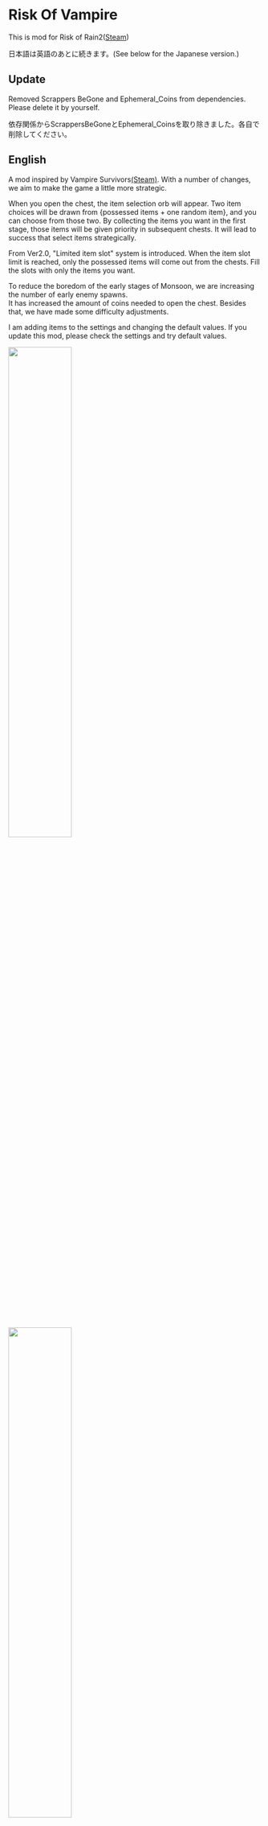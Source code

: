 # Risk Of Vampire

This is mod for Risk of Rain2([Steam](https://store.steampowered.com/app/632360/Risk_of_Rain_2/))

日本語は英語のあとに続きます。(See below for the Japanese version.)

## Update
Removed Scrappers BeGone and Ephemeral_Coins from dependencies. Please delete it by yourself.

依存関係からScrappersBeGoneとEphemeral_Coinsを取り除きました。各自で削除してください。

## English
A mod inspired by Vampire Survivors[(Steam)](https://store.steampowered.com/app/1794680/Vampire_Survivors/). With a number of changes, we aim to make the game a little more strategic.

When you open the chest, the item selection orb will appear. Two item choices will be drawn from {possessed items + one random item}, and you can choose from those two.
By collecting the items you want in the first stage, those items will be given priority in subsequent chests. It will lead to success that select items strategically.

From Ver2.0, "Limited item slot" system is introduced. When the item slot limit is reached, only the possessed items will come out from the chests. Fill the slots with only the items you want.

To reduce the boredom of the early stages of Monsoon, we are increasing the number of early enemy spawns.<br>
It has increased the amount of coins needed to open the chest. Besides that, we have made some difficulty adjustments.

I am adding items to the settings and changing the default values. If you update this mod, please check the settings and try default values.

<img src = "https://user-images.githubusercontent.com/5510944/157956620-aec42b86-b075-401a-a1d1-3f6002738004.png" width = '50%'>
<img src = "https://user-images.githubusercontent.com/5510944/157956105-ce9e2cd7-5c95-4690-9254-806d1c274c7f.png" width = '50%'>

If you have any problems or want to make adjustments, please contact [GitHub](https://github.com/motonari728/RoR2_Destiny_Mod) or Risk of Rain2 modding Discord(https://discord.gg/pW97gtA7hC). My discord tag is mochi#9204.

### Limited item slot system (Ver2.0.0 or higher)
The item slot limit has been introduced with reference to Vampire Survivors. By default, the slot limit for white item types is 5, and the slot limit for green item is 3. Game chat will display the count of owned items and slot limits.

After filling the limited slot, only the items you have will come out from the chest. Fill the slots with only the items you want.
<img src='https://user-images.githubusercontent.com/5510944/159090734-890a96ed-6c8d-4963-96e9-09aef089a969.png' width=50%>

### Probability of adding possessed items to the item picker
- White item: 100%
- Green item: 20%
- Red item: 1%
- Boss item: 1%
- Lunar item: 0%
- Corrupt(Void) item: See probability of original item

### Difficulty adjustment
It's easy because you can choose the item. So I added 3 more difficult difficulty harder than Monsoon.
- Difficulty 400%
- Difficulty 450%
- Difficulty 500%

### Configurable changes
- OSP Thureshold: One Shot Protection is set to 80% (adjustable), so you won't take more than 80% damage.
- Invulnerable Time: After OSP is activated, you are invincible for 0.5second (adjustable).
- Max Heal per Second: You can limit the amount of heal per second. If set to 1, it will behave the same as vanilla. Less than 1 is the act like you are having Corpse Bloom. The default is 1, which remains vanilla. If you exceed the maximum heal amount per second, you can carry over heal amount up to 200%.
- Money Scaling: Scaling the price to open a chest.
- Possessed Item Chance: The probability that your item will be added to the Item Picker lottery candidates. The higher it is, the easier it is for your items to appear as candidates.
- The spawn rate of Scrapper, MultiShop, 3D Printer, and Altar of Luck can now be adjusted. It is also possible to set it does not appear.
- The upper limit of the item slot. It can be set for each white item and green item.
- You can reload Config with F5 key.

### Other changes
- An item selection orb appears instead of an item from the box
- Item selection orb options is selected from the items you have. Game make choice at the moment you open the orb. The options are determined by the item of the person who opened it.
- Remove scrapper.
- The amount of HP increase for each Lv of the character is increased by 1.5 times. When the level goes up, HP will reach about (Original * 1.5).
- 1.5 times the number of monster spawns on difficulty LV 1-9
- The number of monster spawns is 1.25 times on difficulty levels Lv 10-15.
- Scaling the amount of money needed to open the box has increased significantly from 1.25 to 1.45

### Multiplay
It is available. In multiplayer, we are developing with the assumption that everyone will include this mod. Please install this mod in host and clients.
We have confirmed that people with this mod can multiplay without any problems. 

---------------------------------------
## 日本語
Vampire Survivors[(Steam)](https://store.steampowered.com/app/1794680/Vampire_Survivors/)にインスパイアされたModです。多数の変更により、もう少し戦略性の高いゲームに変えることを目標としています。

チェストを開けるとアイテム選択オーブが出てきます。アイテムの選択肢は{すでに持っているアイテム+ランダムアイテム１つ}から2つ抽選され、その２つから選ぶことが出来ます。最初のステージで欲しいアイテムを集めることで、以降のチェストからはそのアイテムが優先的に出てきます。戦略性を持ってアイテムの取捨選択をすることで攻略につながるでしょう。

Ver2.0からはアイテム枠上限制が導入され、アイテム枠上限に達した場合は所持アイテムのみしか出てこなくなります。欲しいアイテムのみで枠を埋めましょう。

Monsoonでの序盤の退屈さを軽減するために、序盤の敵のスポーン数を増やしています。
チェストを開けるのに必要なコインの量を、かなり増やしています。それ以外にも、いくつか難易度調整を行っています。

初期バージョンと比べて、設定に項目を追加したりデフォルト値を変更したりしています。アップデートした場合、設定とデフォルト値の確認をお願いします。

<img src="https://user-images.githubusercontent.com/5510944/157956620-aec42b86-b075-401a-a1d1-3f6002738004.png" width='50%'>
<img src="https://user-images.githubusercontent.com/5510944/157956105-ce9e2cd7-5c95-4690-9254-806d1c274c7f.png" width='50%'>

なにか問題がある場合や、調整が欲しい場合は[GitHub](https://github.com/motonari728/RoR2_Destiny_Mod)かRisk_of_Rain2(JP) Discord(https://discord.gg/jTbthYJ) までお願いします。開発者のDiscord Tagはmochi#9204です。

### アイテム上限の追加(Ver2.0.0以上)
Vampire Survivorsを参考にアイテムの枠上限が導入されました。デフォルトで白アイテム枠の上限が5, 緑アイテム枠の上限が3です。チャットに保持アイテムと枠の上限が表示されます。

枠を埋めたあとは、チェストから持っているアイテムしか出てきません。欲しいアイテムのみで枠を埋めましょう。
<img src='https://user-images.githubusercontent.com/5510944/159090734-890a96ed-6c8d-4963-96e9-09aef089a969.png' width=50%>


### アイテムピッカーへの所持アイテムの追加確率
- White item: 100%
- Green item: 20%
- Red item: 1%
- Boss item: 1%
- Lunar item: 0%
- Corrupt(Void) item: 元のアイテムの確率を参照

### 難易度調節
アイテムが選べるので簡単になります。そこでMonsoonよりさらに難しい難易度を３つ追加しました。
- 難易度 400%
- 難易度 450%
- 難易度 500%

### 設定可能な変更
- OSP Thureshold: One Shot Protectionを80%(調整可)にしてあるので、80%以上のダメージを食らうことがありません。
- Invulnerable Time: OSP発動後は、0.5秒(調整可)無敵です。
- Max Heal per Second: 秒間ヒール量に制限をかけられます。1に設定するとバニラと同じ動作になります。1未満はコープスブルームの動作となります。デフォルトは1でバニラのままです。秒間ヒール量の上限を超えた場合、ヒールの持ち越しは200%までです。
- Money Scaling: チェストを開ける値段のスケーリング。
- Possessed Item Chance: 所持アイテムがItem Pickerの抽選候補に加えられる確率。高くするほど、所持アイテムが候補に出やすくなります。
- Scrapper, MultiShop, 3D Printer, 運の祭壇の出現率が調整可能になりました。出現しなくなる設定も可能です。
- アイテム枠の上限。白アイテムと緑アイテムそれぞれに設定可能です。
- F5キーでConfigを再読み込みできます。

### その他の変更
- 箱からアイテムの代わりにアイテム選択オーブが出現
- アイテム選択オーブの選択肢が、手持ちのアイテムから選ばれるように変更。アイテム選択オーブを開けた瞬間に、開けた人のアイテムによって中身が決まります。
- スクラッパーの消去。
- キャラクターのLvごとのHP上昇量を1.5倍。レベルが上がりきったとき、HPは約1.5倍になります
- 難易度LV 1~9でモンスターのスポーン数1.5倍
- 難易度Lv10~15でモンスターのスポーン数1.25倍
- 箱を開けるのに必要なお金の量のスケーリングを1.25から1.45へかなり上昇

### マルチプレイ
利用可能です。マルチプレイでは、全員がこのModを入れることを想定して開発しています。全員Modを入れてご利用ください。
Modが入った人同士で問題なく動くことを確認しています。

## Changelog
**2.1.0**
- Fixed the lottery algorithm. The rarity of item picker choices is now unified.

**2.0.3**
- Fix item picker's lock algorithm. Please update.

**2.0.2**
- Boss drops and luck shrine drops are converted to void potentials(item picker).

**2.0.0**
- Limited item slot system is introduced.

**1.0.9**
- Configs are now synced during multiplayer. Always refer to the host's config.
- Green and red items are now guaranteed when you open the large and legendary chests.
- The spawn rate of Scrapper, MultiShop, 3D Printer, and Altar of Luck can now be adjusted.

**1.0.8**
- Update Readme and config description.

**1.0.6**
- Used items(Item tagged with No Tier) have been excluded from the lottery candidates.

**1.0.5**
- Add Ephemeral Coins mod as dependency mod for game balance.

**1.0.2**
- The probability that a boss item will be added to item picker has been reduced to 1/10.
- Lunar items are no longer added to candidates.

**1.0.1**
- Update Readme

**1.0.0**
- First Release.
